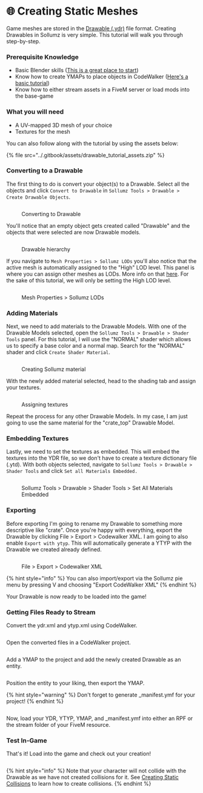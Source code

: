 # 🌐 Creating Static Meshes

Game meshes are stored in the [Drawable (.ydr)](../documentation/drawables-.ydr/) file format. Creating Drawables in Sollumz is very simple. This tutorial will walk you through step-by-step.

### Prerequisite Knowledge

* Basic Blender skills ([This is a great place to start](https://www.youtube.com/playlist?list=PLjEaoINr3zgFX8ZsChQVQsuDSjEqdWMAD))
* Know how to create YMAPs to place objects in CodeWalker ([Here's a basic tutorial](https://www.youtube.com/watch?v=W0YPabgu8oo))
* Know how to either stream assets in a FiveM server or load mods into the base-game

### What you will need

* A UV-mapped 3D mesh of your choice
* Textures for the mesh

You can also follow along with the tutorial by using the assets below:&#x20;

{% file src="../.gitbook/assets/drawable_tutorial_assets.zip" %}

### Converting to a Drawable

The first thing to do is convert your object(s) to a Drawable. Select all the objects and click `Convert to Drawable` in `Sollumz Tools > Drawable > Create Drawable Objects`.

<figure><img src="../.gitbook/assets/convert-to-drawable.gif" alt=""><figcaption><p>Converting to Drawable</p></figcaption></figure>

You'll notice that an empty object gets created called "Drawable" and the objects that were selected are now Drawable models.

<div align="left">

<figure><img src="../.gitbook/assets/image (1) (1).png" alt=""><figcaption><p>Drawable hierarchy</p></figcaption></figure>

</div>

If you navigate to `Mesh Properties > Sollumz LODs` you'll also notice that the active mesh is automatically assigned to the "High" LOD level. This panel is where you can assign other meshes as LODs. More info on that [here](../documentation/drawables-.ydr/level-of-detail-lods-editing.md). For the sake of this tutorial, we will only be setting the High LOD level.

<div align="left">

<figure><img src="../.gitbook/assets/image (1) (1) (1).png" alt=""><figcaption><p>Mesh Properties > Sollumz LODs</p></figcaption></figure>

</div>

### Adding Materials

Next, we need to add materials to the Drawable Models. With one of the Drawable Models selected, open the `Sollumz Tools > Drawable > Shader Tools` panel. For this tutorial, I will use the "NORMAL" shader which allows us to specify a base color and a normal map. Search for the "NORMAL" shader and click `Create Shader Material`.&#x20;

<div align="left">

<figure><img src="../.gitbook/assets/create_material.gif" alt=""><figcaption><p>Creating Sollumz material</p></figcaption></figure>

</div>

With the newly added material selected, head to the shading tab and assign your textures.

<div align="left">

<figure><img src="../.gitbook/assets/assign_textures.gif" alt=""><figcaption><p>Assigning textures</p></figcaption></figure>

</div>

Repeat the process for any other Drawable Models. In my case, I am just going to use the same material for the "crate\_top" Drawable Model.

### Embedding Textures

Lastly, we need to set the textures as embedded. This will embed the textures into the YDR file, so we don't have to create a texture dictionary file (.ytd). With both objects selected, navigate to `Sollumz Tools > Drawable > Shader Tools` and click `Set all Materials Embedded.`

<div align="left">

<figure><img src="../.gitbook/assets/image (3).png" alt=""><figcaption><p>Sollumz Tools > Drawable > Shader Tools > Set All Materials Embedded</p></figcaption></figure>

</div>

### Exporting

Before exporting I'm going to rename my Drawable to something more descriptive like "crate". Once you're happy with everything, export the Drawable by clicking File > Export > Codewalker XML. I am going to also enable `Export with ytyp`. This will automatically generate a YTYP with the Drawable we created already defined.

<div align="left">

<figure><img src="../.gitbook/assets/export.gif" alt=""><figcaption><p>File > Export > Codewalker XML</p></figcaption></figure>

</div>

{% hint style="info" %}
You can also import/export via the Sollumz pie menu by pressing V and choosing "Export CodeWalker XML"
{% endhint %}

Your Drawable is now ready to be loaded into the game!

### Getting Files Ready to Stream

Convert the ydr.xml and ytyp.xml using CodeWalker.

<div align="left">

<figure><img src="../.gitbook/assets/convert_xml.gif" alt=""><figcaption></figcaption></figure>

</div>

Open the converted files in a CodeWalker project.

<div align="left">

<figure><img src="../.gitbook/assets/open_files.gif" alt=""><figcaption></figcaption></figure>

</div>

Add a YMAP to the project and add the newly created Drawable as an entity.

<div align="left">

<figure><img src="../.gitbook/assets/add_ymap.gif" alt=""><figcaption></figcaption></figure>

</div>

Position the entity to your liking, then export the YMAP.

{% hint style="warning" %}
Don't forget to generate \_manifest.ymf for your project!
{% endhint %}

<div align="left">

<figure><img src="../.gitbook/assets/image (4).png" alt=""><figcaption></figcaption></figure>

</div>

Now, load your YDR, YTYP, YMAP, and \_manifest.ymf into either an RPF or the stream folder of your FiveM resource.

### Test In-Game

That's it! Load into the game and check out your creation!&#x20;

<div align="left">

<figure><img src="../.gitbook/assets/testing.gif" alt=""><figcaption></figcaption></figure>

</div>

{% hint style="info" %}
Note that your character will not collide with the Drawable as we have not created collisions for it. See [Creating Static Collisions](creating-static-collisions.md) to learn how to create collisions.
{% endhint %}
